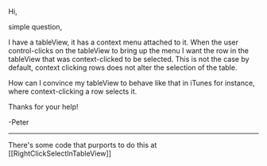 Hi,

simple question,

I have a tableView, it has a context menu attached to it. When the user control-clicks on the tableView to bring up the menu I want the row in the tableView that was context-clicked to be selected. This is not the case by default, context clicking rows does not alter the selection of the table.

How can I convince my tableView to behave like that in iTunes for instance, where context-clicking a row selects it.

Thanks for your help!

-Peter

----

There's some code that purports to do this at [[RightClickSelectInTableView]]